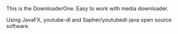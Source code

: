 
This is the DownloaderOne. Easy to work with media downloader.

Using JavaFX, youtube-dl and Sapher/youtubedl-java open source software.

